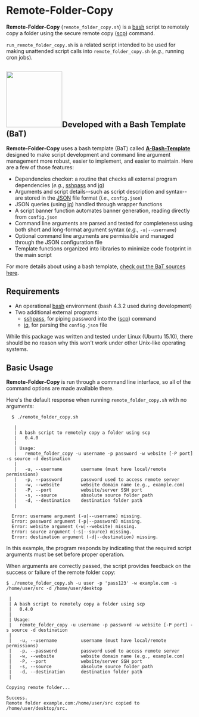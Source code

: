 # Remote-Folder-Copy
**Remote-Folder-Copy** (`remote_folder_copy.sh`) is a [bash](https://en.wikipedia.org/wiki/Bash_%28Unix_shell%29) script to remotely copy a folder using the secure remote copy ([scp](http://man7.org/linux/man-pages/man1/scp.1.html)) command.

`run_remote_folder_copy.sh` is a related script intended to be used for making unattended script calls into `remote_folder_copy.sh` (*e.g.*, running cron jobs).

## [<img src="https://cloud.githubusercontent.com/assets/10182110/18208786/ae5d76b2-70e5-11e6-9663-cfe47d13f4d9.png" width="150" />](https://github.com/richbl/a-bash-template)Developed with a Bash Template (BaT)

**Remote-Folder-Copy** uses a bash template (BaT) called **[A-Bash-Template](https://github.com/richbl/a-bash-template)** designed to make script development and command line argument management more robust, easier to implement, and easier to maintain. Here are a few of those features:

- Dependencies checker: a routine that checks all external program dependencies (*e.g.*, [sshpass](http://linux.die.net/man/1/sshpass) and [jq](https://stedolan.github.io/jq/))
- Arguments and script details--such as script description and syntax--are stored in the [JSON](http://www.json.org/) file format (*i.e.*, `config.json`)
- JSON queries (using [jq](https://stedolan.github.io/jq/)) handled through wrapper functions
- A script banner function automates banner generation, reading directly from `config.json`
- Command line arguments are parsed and tested for completeness using both short and long-format argument syntax (*e.g.*, `-u|--username`)
- Optional command line arguments are permissible and managed through the JSON configuration file
- Template functions organized into libraries to minimize code footprint in the main script

For more details about using a bash template, [check out the BaT sources here](https://github.com/richbl/a-bash-template).

## Requirements

 - An operational [bash](https://en.wikipedia.org/wiki/Bash_%28Unix_shell%29) environment (bash 4.3.2 used during development)
 -  Two additional external programs:
    + [sshpass](http://linux.die.net/man/1/sshpass), for piping password into the ([scp](http://man7.org/linux/man-pages/man1/scp.1.html)) command
    + [jq](https://stedolan.github.io/jq/), for parsing the `config.json` file

While this package was written and tested under Linux (Ubuntu 15.10), there should be no reason why this won't work under other Unix-like operating systems.


## Basic Usage
**Remote-Folder-Copy** is run through a command line interface, so all of the command options are made available there.

Here's the default response when running `remote_folder_copy.sh` with no arguments:

      $ ./remote_folder_copy.sh

       |
       | A bash script to remotely copy a folder using scp
       |   0.4.0
       |
       | Usage:
       |   remote_folder_copy -u username -p password -w website [-P port] -s source -d destination
       |
       |   -u, --username 		username (must have local/remote permissions)
       |   -p, --password 		password used to access remote server
       |   -w, --website 		website domain name (e.g., example.com)
       |   -P, --port 			website/server SSH port
       |   -s, --source 		absolute source folder path
       |   -d, --destination 	destination folder path
       |

      Error: username argument (-u|--username) missing.
      Error: password argument (-p|--password) missing.
      Error: website argument (-w|--website) missing.
      Error: source argument (-s|--source) missing.
      Error: destination argument (-d|--destination) missing.



In this example, the program responds by indicating that the required script arguments must be set before proper operation.

When arguments are correctly passed, the script provides feedback on the success or failure of the remote folder copy:

    $ ./remote_folder_copy.sh -u user -p 'pass123' -w example.com -s /home/user/src -d /home/user/desktop

     |
     | A bash script to remotely copy a folder using scp
     |   0.4.0
     |
     | Usage:
     |   remote_folder_copy -u username -p password -w website [-P port] -s source -d destination
     |
     |   -u, --username 		username (must have local/remote permissions)
     |   -p, --password 		password used to access remote server
     |   -w, --website 			website domain name (e.g., example.com)
     |   -P, --port 			website/server SSH port
     |   -s, --source 			absolute source folder path
     |   -d, --destination 		destination folder path
     |

    Copying remote folder...

    Success.
    Remote folder example.com:/home/user/src copied to /home/user/desktop/src.
